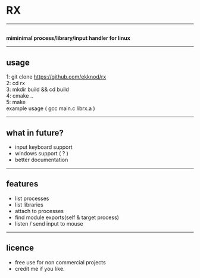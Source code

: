 # RX

----
##
##
**miminimal process/library/input handler for linux**

----
## usage
1: git clone https://github.com/ekknod/rx  
2: cd rx  
3: mkdir build && cd build  
4: cmake ..  
5: make  
example usage ( gcc main.c librx.a )


----
## what in future?
* input keyboard support
* windows support ( ? )
* better documentation

----
## features
* list processes
* list libraries
* attach to processes
* find module exports(self & target process)
* listen / send input to mouse

----
## licence
* free use for non commercial projects
* credit me if you like.


